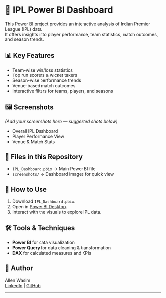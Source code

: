 # 🏏 IPL Power BI Dashboard

This Power BI project provides an interactive analysis of Indian Premier League (IPL) data.  
It offers insights into player performance, team statistics, match outcomes, and season trends.

## 📊 Key Features
- Team-wise win/loss statistics
- Top run scorers & wicket takers
- Season-wise performance trends
- Venue-based match outcomes
- Interactive filters for teams, players, and seasons

## 🖼️ Screenshots
*(Add your screenshots here — suggested shots below)*
- Overall IPL Dashboard
- Player Performance View
- Venue & Match Stats

## 📂 Files in this Repository
- `IPL_Dashboard.pbix` → Main Power BI file
- `screenshots/` → Dashboard images for quick view

## 🚀 How to Use
1. Download `IPL_Dashboard.pbix`.
2. Open in [Power BI Desktop](https://powerbi.microsoft.com/desktop/).
3. Interact with the visuals to explore IPL data.

## 🛠 Tools & Techniques
- **Power BI** for data visualization
- **Power Query** for data cleaning & transformation
- **DAX** for calculated measures and KPIs

## 📌 Author
Allen Wasim  
[LinkedIn](https://www.linkedin.com/in/allen-wasim-250b9524a/) | [GitHub](https://github.com/allenwasim)

---
